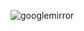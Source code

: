 ![googlemirror](https://s3-us-west-2.amazonaws.com/ronerlih.com/resources/GoogleMirror/gooogleMirror_05.jpg)
